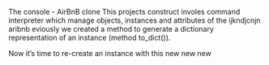 
The console - AirBnB clone
This projects construct involes command interpreter which manage objects, instances
and attributes of the
ijkndjcnjn
aribnb
eviously we created a method to generate a dictionary representation of an instance (method to_dict()).

Now it’s time to re-create an instance with this new new new 
